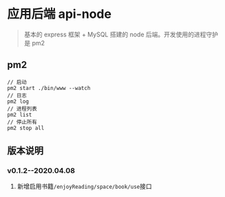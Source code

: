 # 应用后端 api-node
> 基本的 express 框架 + MySQL 搭建的 node 后端。开发使用的进程守护是 pm2

## pm2
```
// 启动
pm2 start ./bin/www --watch
// 日志
pm2 log
// 进程列表
pm2 list
// 停止所有
pm2 stop all
```

## 版本说明
### v0.1.2--2020.04.08
1. 新增启用书籍`/enjoyReading/space/book/use`接口